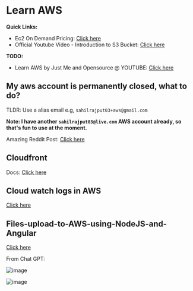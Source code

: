 # Learn AWS

**Quick Links:**
- Ec2 On Demand Pricing: [Click here](https://aws.amazon.com/ec2/pricing/on-demand/)
- Official Youtube Video - Introduction to S3 Bucket: [Click here](https://youtu.be/_I14_sXHO8U)

**TODO:**
- Learn AWS by Just Me and Opensource @ YOUTUBE: [Click here](https://www.youtube.com/playlist?list=PL34sAs7_26wMKAl2wcDXb7ko65V8KDBzG)

## My aws account is permanently closed, what to do?

TLDR: Use a alias email e.g, `sahilrajput03+aws@gmail.com`

**Note: I have another `sahilrajput03@live.com` AWS account already, so that's fun to use at the moment.**

Amazing Reddit Post: [Click here](https://www.reddit.com/r/aws/comments/1185k0g/your_aws_account_was_permanently_closed/)

## Cloudfront

Docs: [Click here](https://docs.aws.amazon.com/AmazonCloudFront/latest/DeveloperGuide/Introduction.html)

## Cloud watch logs in AWS

[Click here](https://docs.aws.amazon.com/AmazonCloudWatch/latest/logs/WhatIsCloudWatchLogs.html)

## Files-upload-to-AWS-using-NodeJS-and-Angular

[Click here](https://github.com/piratedeepak/Files-upload-to-AWS-using-NodeJS-and-Angular)

From Chat GPT:

![image](https://user-images.githubusercontent.com/31458531/206914158-50ef77a6-75e8-4e72-bffa-5f6263d9aea3.png)

![image](https://user-images.githubusercontent.com/31458531/206914165-00e5a3d0-d1c9-4c3e-bb21-c42fa08bd804.png)
